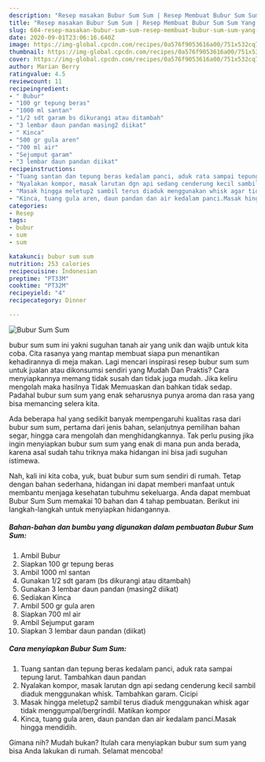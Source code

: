 ```yaml
---
description: "Resep masakan Bubur Sum Sum | Resep Membuat Bubur Sum Sum Yang Bisa Manjain Lidah"
title: "Resep masakan Bubur Sum Sum | Resep Membuat Bubur Sum Sum Yang Bisa Manjain Lidah"
slug: 604-resep-masakan-bubur-sum-sum-resep-membuat-bubur-sum-sum-yang-bisa-manjain-lidah
date: 2020-09-01T23:06:16.640Z
image: https://img-global.cpcdn.com/recipes/0a576f9053616a00/751x532cq70/bubur-sum-sum-foto-resep-utama.jpg
thumbnail: https://img-global.cpcdn.com/recipes/0a576f9053616a00/751x532cq70/bubur-sum-sum-foto-resep-utama.jpg
cover: https://img-global.cpcdn.com/recipes/0a576f9053616a00/751x532cq70/bubur-sum-sum-foto-resep-utama.jpg
author: Marian Berry
ratingvalue: 4.5
reviewcount: 11
recipeingredient:
- " Bubur"
- "100 gr tepung beras"
- "1000 ml santan"
- "1/2 sdt garam bs dikurangi atau ditambah"
- "3 lembar daun pandan masing2 diikat"
- " Kinca"
- "500 gr gula aren"
- "700 ml air"
- "Sejumput garam"
- "3 lembar daun pandan diikat"
recipeinstructions:
- "Tuang santan dan tepung beras kedalam panci, aduk rata sampai tepung larut. Tambahkan daun pandan"
- "Nyalakan kompor, masak larutan dgn api sedang cenderung kecil sambil diaduk menggunakan whisk. Tambahkan garam. Cicipi"
- "Masak hingga meletup2 sambil terus diaduk menggunakan whisk agar tidak menggumpal/bergrindil. Matikan kompor"
- "Kinca, tuang gula aren, daun pandan dan air kedalam panci.Masak hingga mendidih."
categories:
- Resep
tags:
- bubur
- sum
- sum

katakunci: bubur sum sum 
nutrition: 253 calories
recipecuisine: Indonesian
preptime: "PT33M"
cooktime: "PT32M"
recipeyield: "4"
recipecategory: Dinner

---
```



![Bubur Sum Sum](https://img-global.cpcdn.com/recipes/0a576f9053616a00/751x532cq70/bubur-sum-sum-foto-resep-utama.jpg)


bubur sum sum ini yakni suguhan tanah air yang unik dan wajib untuk kita coba. Cita rasanya yang mantap membuat siapa pun menantikan kehadirannya di meja makan.
Lagi mencari inspirasi resep bubur sum sum untuk jualan atau dikonsumsi sendiri yang Mudah Dan Praktis? Cara menyiapkannya memang tidak susah dan tidak juga mudah. Jika keliru mengolah maka hasilnya Tidak Memuaskan dan bahkan tidak sedap. Padahal bubur sum sum yang enak seharusnya punya aroma dan rasa yang bisa memancing selera kita.

Ada beberapa hal yang sedikit banyak mempengaruhi kualitas rasa dari bubur sum sum, pertama dari jenis bahan, selanjutnya pemilihan bahan segar, hingga cara mengolah dan menghidangkannya. Tak perlu pusing jika ingin menyiapkan bubur sum sum yang enak di mana pun anda berada, karena asal sudah tahu triknya maka hidangan ini bisa jadi suguhan istimewa.




Nah, kali ini kita coba, yuk, buat bubur sum sum sendiri di rumah. Tetap dengan bahan sederhana, hidangan ini dapat memberi manfaat untuk membantu menjaga kesehatan tubuhmu sekeluarga. Anda dapat membuat Bubur Sum Sum memakai 10 bahan dan 4 tahap pembuatan. Berikut ini langkah-langkah untuk menyiapkan hidangannya.

<!--inarticleads1-->

##### Bahan-bahan dan bumbu yang digunakan dalam pembuatan Bubur Sum Sum:

1. Ambil  Bubur
1. Siapkan 100 gr tepung beras
1. Ambil 1000 ml santan
1. Gunakan 1/2 sdt garam (bs dikurangi atau ditambah)
1. Gunakan 3 lembar daun pandan (masing2 diikat)
1. Sediakan  Kinca
1. Ambil 500 gr gula aren
1. Siapkan 700 ml air
1. Ambil Sejumput garam
1. Siapkan 3 lembar daun pandan (diikat)




<!--inarticleads2-->

##### Cara menyiapkan Bubur Sum Sum:

1. Tuang santan dan tepung beras kedalam panci, aduk rata sampai tepung larut. Tambahkan daun pandan
1. Nyalakan kompor, masak larutan dgn api sedang cenderung kecil sambil diaduk menggunakan whisk. Tambahkan garam. Cicipi
1. Masak hingga meletup2 sambil terus diaduk menggunakan whisk agar tidak menggumpal/bergrindil. Matikan kompor
1. Kinca, tuang gula aren, daun pandan dan air kedalam panci.Masak hingga mendidih.




Gimana nih? Mudah bukan? Itulah cara menyiapkan bubur sum sum yang bisa Anda lakukan di rumah. Selamat mencoba!
